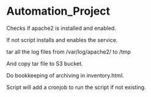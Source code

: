 # Automation_Project

Checks if apache2 is installed and enabled.

If not script installs and enables the service.

tar all the log files from /var/log/apache2/ to /tmp

And copy tar file to S3 bucket.

Do bookkeeping of archiving in inventory.html.

Script will add a cronjob to run the script if not existing.
